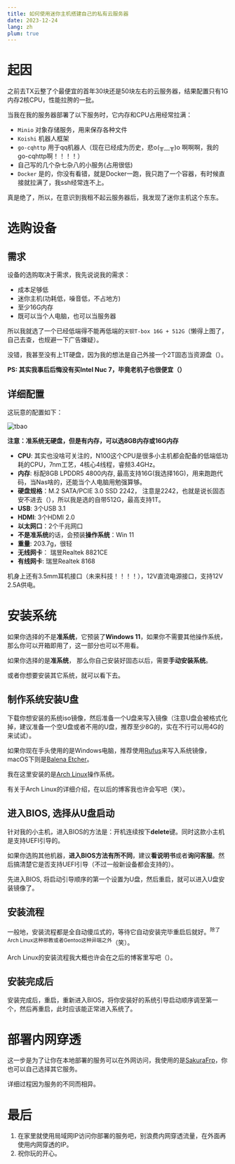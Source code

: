 ```yaml
---
title: 如何使用迷你主机搭建自己的私有云服务器
date: 2023-12-24
lang: zh
plum: true
---
```


# 起因

之前去TX云整了个最便宜的首年30块还是50块左右的云服务器，结果配置只有1G内存2核CPU，性能拉胯的一批。

当我在我的服务器部署了以下服务时，它内存和CPU占用经常拉满：

- `Minio` 对象存储服务，用来保存各种文件
- `Koishi` 机器人框架
- `go-cqhttp` 用于qq机器人（现在已经成为历史，悲o(╥﹏╥)o 啊啊啊，我的go-cqhttp啊！！！！）
- 自己写的几个杂七杂八的小服务(占用很低)
- `Docker` 是的，你没有看错，就是Docker一跑，我只跑了一个容器，有时候直接就拉满了，我ssh经常连不上。

真是绝了，所以，在意识到我租不起云服务器后，我发现了迷你主机这个东东。

# 选购设备

## 需求

设备的选购取决于需求，我先说说我的需求：

- 成本足够低
- 迷你主机(功耗低，噪音低，不占地方)
- 至少16G内存
- 既可以当个人电脑，也可以当服务器

所以我就选了一个已经低端得不能再低端的`天钡T-box 16G + 512G`（懒得上图了，自己去查，也规避一下广告嫌疑）。

没错，我甚至没有上1T硬盘，因为我的想法是自己外接一个2T固态当资源盘（）。

**PS: 其实我事后后悔没有买Intel Nuc 7，毕竟老机子也很便宜（）**

## 详细配置

这玩意的配置如下：

![tbao](/images/posts/tbao-tbox.png)

**注意：准系统无硬盘，但是有内存，可以选8GB内存或16G内存**

- **CPU**: 其实也没啥可关注的，N100这个CPU是很多小主机都会配备的低端低功耗的CPU，7nm工艺，4核心4线程，睿频3.4GHz。
- **内存**: 标配8GB LPDDR5 4800内存, 最高支持16G(我选择16G)，用来跑跑代码，当Nas啥的，还能当个人电脑用勉强算够。
- **硬盘规格**：M.2 SATA/PCIE 3.0 SSD 2242， 注意是2242，也就是说长固态安不进去（），所以我是选的自带512G，最高支持1T。
- **USB**: 3个USB 3.1
- **HDMI**: 3个HDMI 2.0
- **以太网口**：2个千兆网口
- **不是准系统**的话，会预装**操作系统**：Win 11
- **重量**: 203.7g，很轻
- **无线网卡**： 瑞昱Realtek 8821CE
- **有线网卡**: 瑞昱Realtek 8168

机身上还有3.5mm耳机接口（未来科技！！！！），12V直流电源接口，支持12V 2.5A供电。

# 安装系统

如果你选择的不是**准系统**，它预装了**Windows 11**，如果你不需要其他操作系统，那么你可以开箱即用了，这一部分也可以不用看。

如果你选择的是**准系统**， 那么你自己安装好固态以后，需要**手动安装系统**。

或者你想要安装其它系统，就可以看下去。

## 制作系统安装U盘

下载你想安装的系统iso镜像，然后准备一个U盘来写入镜像（注意U盘会被格式化掉，建议准备一个空U盘或者不用的U盘，推荐至少8G的，实在不行可以用4G的来试试）。

如果你现在手头使用的是Windows电脑，推荐使用[Rufus](https://github.com/pbatard/rufus)来写入系统镜像，macOS下则是[Balena Etcher](https://github.com/balena-io/etcher)。

我在这里安装的是<a href="https://archlinux.org/" target="_blank"><span i-logos-archlinux/>Arch Linux</a>操作系统。

有关于Arch Linux的详细介绍，在以后的博客我也许会写吧（笑）。

## 进入BIOS, 选择从U盘启动

针对我的小主机，进入BIOS的方法是：开机连续按下**delete**键。同时这款小主机是支持UEFI引导的。

如果你选购其他机器，**进入BIOS方法有所不同**，建议**看说明书**或者**询问客服**。然后搞清楚它是否支持UEFI引导（不过一般新设备都会支持的）。

先进入BIOS, 将启动引导顺序的第一个设置为U盘，然后重启，就可以进入U盘安装镜像了。

## 安装流程

一般地，安装流程都是全自动傻瓜式的，等待它自动安装完毕重启后就好。<sup>除了Arch Linux这种邪教或者Gentoo这种异端之外</sup>（笑）。

Arch Linux的安装流程我大概也许会在之后的博客里写吧（）。

## 安装完成后

安装完成后，重启，重新进入BIOS，将你安装好的系统引导启动顺序调至第一个，然后再重启，此时应该能正常进入系统了。

# 部署内网穿透

这一步是为了让你在本地部署的服务可以在外网访问，我使用的是[SakuraFrp](https://www.natfrp.com/)，你也可以自己选择其它服务。

详细过程因为服务的不同而相异。

# 最后

1. 在家里就使用局域网IP访问你部署的服务吧，别浪费内网穿透流量，在外面再使用内网穿透的IP。
2. 祝你玩的开心。
